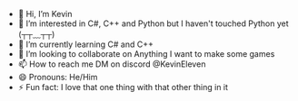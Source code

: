 - 👋 Hi, I’m Kevin
- 👀 I’m interested in C#, C++ and Python but I haven't touched Python yet (┬┬﹏┬┬)
- 🌱 I’m currently learning C# and C++
- 💞️ I’m looking to collaborate on Anything I want to make some games
- 📫 How to reach me DM on discord @KevinEleven
- 😄 Pronouns: He/Him
- ⚡ Fun fact: I love that one thing with that other thing in it

<!---
KevinElevenn/KevinElevenn is a ✨ special ✨ repository because its `README.md` (this file) appears on your GitHub profile.
You can click the Preview link to take a look at your changes.
--->
